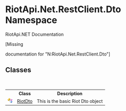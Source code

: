 # RiotApi.Net.RestClient.Dto Namespace
RiotApi.NET Documentation 

\[Missing <summary> documentation for "N:RiotApi.Net.RestClient.Dto"\]


## Classes
&nbsp;<table><tr><th></th><th>Class</th><th>Description</th></tr><tr><td>![Public class](media/pubclass.gif "Public class")</td><td><a href="22bc6593-2751-9b34-8b72-58f2176b2e98">RiotDto</a></td><td>
This is the basic Riot Dto object</td></tr></table>&nbsp;
